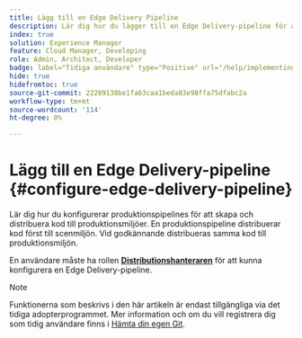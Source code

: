 ```yaml
---
title: Lägg till en Edge Delivery Pipeline
description: Lär dig hur du lägger till en Edge Delivery-pipeline för att bygga och driftsätta din kod i produktionsmiljöer.
index: true
solution: Experience Manager
feature: Cloud Manager, Developing
role: Admin, Architect, Developer
badge: label="Tidiga användare" type="Positive" url="/help/implementing/cloud-manager/release-notes/current.md#gitlab-bitbucket"
hide: true
hidefromtoc: true
source-git-commit: 22289138be1fa63caa1beda83e98ffa75dfabc2a
workflow-type: tm+mt
source-wordcount: '114'
ht-degree: 0%

---
```



# Lägg till en Edge Delivery-pipeline {#configure-edge-delivery-pipeline}

Lär dig hur du konfigurerar produktionspipelines för att skapa och distribuera kod till produktionsmiljöer. En produktionspipeline distribuerar kod först till scenmiljön. Vid godkännande distribueras samma kod till produktionsmiljön.

En användare måste ha rollen **[Distributionshanteraren](/help/onboarding/cloud-manager-introduction.md#role-based-permissions)** för att kunna konfigurera en Edge Delivery-pipeline.

>[!NOTE]
>
>Funktionerna som beskrivs i den här artikeln är endast tillgängliga via det tidiga adopterprogrammet. Mer information och om du vill registrera dig som tidig användare finns i [Hämta din egen Git](/help/implementing/cloud-manager/release-notes/current.md#gitlab-bitbucket).